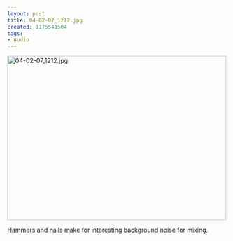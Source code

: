 ```yaml
--- 
layout: post
title: 04-02-07_1212.jpg
created: 1175541504
tags: 
- Audio
---
```

<a href="http://www.flickr.com/photos/43545096@N00/443922682/" title="04-02-07_1212.jpg by mprasuhn, on Flickr"><img src="http://farm1.staticflickr.com/241/443922682_30ebab8c87.jpg" width="500" height="375" alt="04-02-07_1212.jpg"></a>

Hammers and nails make for interesting background noise for mixing.